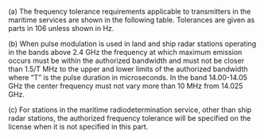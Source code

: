 (a) The frequency tolerance requirements applicable to transmitters in the maritime services are shown in the following table. Tolerances are given as parts in 106 unless shown in Hz.

(b) When pulse modulation is used in land and ship radar stations operating in the bands above 2.4 GHz the frequency at which maximum emission occurs must be within the authorized bandwidth and must not be closer than 1.5/T MHz to the upper and lower limits of the authorized bandwidth where “T” is the pulse duration in microseconds. In the band 14.00-14.05 GHz the center frequency must not vary more than 10 MHz from 14.025 GHz.

(c) For stations in the maritime radiodetermination service, other than ship radar stations, the authorized frequency tolerance will be specified on the license when it is not specified in this part.

